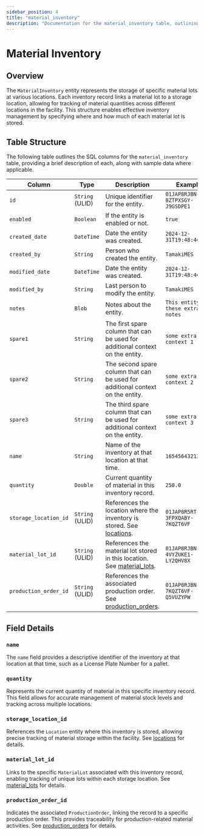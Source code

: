 ```yaml
---
sidebar_position: 4
title: "material_inventory"
description: "Documentation for the material_inventory table, outlining its columns and structure."
---
```


# Material Inventory

## Overview

The `MaterialInventory` entity represents the storage of specific material lots at various locations. Each inventory
record links a material lot to a storage location, allowing for tracking of material quantities across different
locations in the facility. This structure enables effective inventory management by specifying where and how much of
each material lot is stored.

## Table Structure

The following table outlines the SQL columns for the `material_inventory` table, providing a brief description of each,
along with sample data where applicable.

| Column                | Type            | Description                                                                                                         | Example                              |
|-----------------------|-----------------|---------------------------------------------------------------------------------------------------------------------|--------------------------------------|
| `id`                  | `String` (ULID) | Unique identifier for the entity.                                                                                   | `01JAP8RJBN-8ZTPXSGY-J9GSDPE1`       |
| `enabled`             | `Boolean`       | If the entity is enabled or not.                                                                                    | `true`                               |
| `created_date`        | `DateTime`      | Date the entity was created.                                                                                        | `2024-12-31T19:48:44Z`               |
| `created_by`          | `String`        | Person who created the entity.                                                                                      | `TamakiMES`                          |
| `modified_date`       | `DateTime`      | Date the entity was created.                                                                                        | `2024-12-31T19:48:44Z`               |
| `modified_by`         | `String`        | Last person to modify the entity.                                                                                   | `TamakiMES`                          |
| `notes`               | `Blob`          | Notes about the entity.                                                                                             | `This entity has these extra notes`  |
| `spare1`              | `String`        | The first spare column that can be used for additional context on the entity.                                       | `some extra context 1`               |
| `spare2`              | `String`        | The second spare column that can be used for additional context on the entity.                                      | `some extra context 2`               |
| `spare3`              | `String`        | The third spare column that can be used for additional context on the entity.                                       | `some extra context 3`               |
| `name`                | `String`        | Name of the inventory at that location at that time.                                                                | `165456432135659`                    |
| `quantity`            | `Double`        | Current quantity of material in this inventory record.                                                              | `250.0`                              |
| `storage_location_id` | `String` (ULID) | References the location where the inventory is stored. See [locations](../location-model/location).                 | `01JAP8R5RT-3FPXQABY-7KQZT6VF`       |
| `material_lot_id`     | `String` (ULID) | References the material lot stored in this location. See [material_lots](../material-model/material-lot).           | `01JAP8RJBN-4VYZUKE1-LY2QHV8X`       |
| `production_order_id` | `String` (ULID) | References the associated production order. See [production_orders](../production-order-model/production-order).    | `01JAP8RJBN-7KQZT6VF-Q5VUZYPW`       |

## Field Details

### `name`

The `name` field provides a descriptive identifier of the inventory at that location at that time, such as a License Plate Number for a pallet.

### `quantity`

Represents the current quantity of material in this specific inventory record. This field allows for accurate management
of material stock levels and tracking across multiple locations.

### `storage_location_id`

References the `Location` entity where this inventory is stored, allowing precise tracking of material storage within
the facility.
See [locations](../location-model/location) for details.

### `material_lot_id`

Links to the specific `MaterialLot` associated with this inventory record, enabling tracking of unique lots within each
storage location.
See [material_lots](../material-model/material-lot) for details.

### `production_order_id`

Indicates the associated `ProductionOrder`, linking the record to a specific production order. This provides
traceability for production-related material activities.
See [production_orders](../production-order-model/production-order) for details.